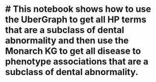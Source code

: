 # # This notebook shows how to use the UberGraph to get all HP terms that are a subclass of dental abnormality and then use the Monarch KG to get all disease to phenotype associations that are a subclass of dental abnormality.
